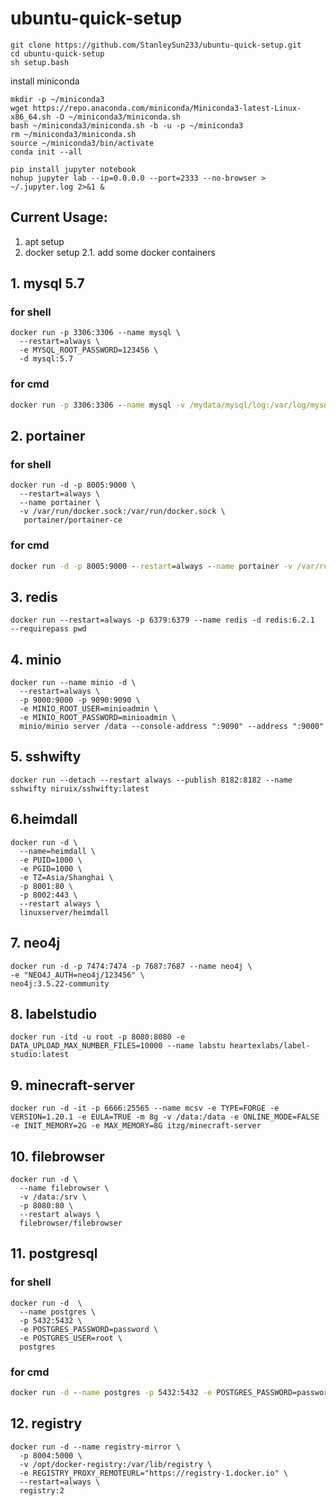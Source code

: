 # ubuntu-quick-setup

```shell
git clone https://github.com/StanleySun233/ubuntu-quick-setup.git
cd ubuntu-quick-setup
sh setup.bash
```
install miniconda
```shell
mkdir -p ~/miniconda3
wget https://repo.anaconda.com/miniconda/Miniconda3-latest-Linux-x86_64.sh -O ~/miniconda3/miniconda.sh
bash ~/miniconda3/miniconda.sh -b -u -p ~/miniconda3
rm ~/miniconda3/miniconda.sh
source ~/miniconda3/bin/activate
conda init --all

pip install jupyter notebook
nohup jupyter lab --ip=0.0.0.0 --port=2333 --no-browser > ~/.jupyter.log 2>&1 &
```

## Current Usage:
1. apt setup
2. docker setup
  2.1. add some docker containers

## 1. mysql 5.7
### for shell
```shell
docker run -p 3306:3306 --name mysql \
  --restart=always \
  -e MYSQL_ROOT_PASSWORD=123456 \
  -d mysql:5.7
```
### for cmd
```cmd
docker run -p 3306:3306 --name mysql -v /mydata/mysql/log:/var/log/mysql -v /mydata/mysql/data:/var/lib/mysql --restart=always -e MYSQL_ROOT_PASSWORD=123456 -d mysql:5.7
```

## 2. portainer
### for shell
```shell
docker run -d -p 8005:9000 \
  --restart=always \
  --name portainer \
  -v /var/run/docker.sock:/var/run/docker.sock \
   portainer/portainer-ce
```
### for cmd
```cmd
docker run -d -p 8005:9000 --restart=always --name portainer -v /var/run/docker.sock:/var/run/docker.sock -v /home/sjsun/docker/portainer/data:/data portainer/portainer-ce
```

## 3. redis
```shell
docker run --restart=always -p 6379:6379 --name redis -d redis:6.2.1  --requirepass pwd
```

## 4. minio
```shell
docker run --name minio -d \
  --restart=always \
  -p 9000:9000 -p 9090:9090 \
  -e MINIO_ROOT_USER=minioadmin \
  -e MINIO_ROOT_PASSWORD=minioadmin \
  minio/minio server /data --console-address ":9090" --address ":9000"
```
## 5. sshwifty
```shell
docker run --detach --restart always --publish 8182:8182 --name sshwifty niruix/sshwifty:latest
```
## 6.heimdall
```shell
docker run -d \
  --name=heimdall \
  -e PUID=1000 \
  -e PGID=1000 \
  -e TZ=Asia/Shanghai \
  -p 8001:80 \
  -p 8002:443 \
  --restart always \
  linuxserver/heimdall
```

## 7. neo4j
```shell
docker run -d -p 7474:7474 -p 7687:7687 --name neo4j \
-e "NEO4J_AUTH=neo4j/123456" \
neo4j:3.5.22-community
```

## 8. labelstudio
```shell
docker run -itd -u root -p 8080:8080 -e DATA_UPLOAD_MAX_NUMBER_FILES=10000 --name labstu heartexlabs/label-studio:latest
```

## 9. minecraft-server
```shell
docker run -d -it -p 6666:25565 --name mcsv -e TYPE=FORGE -e VERSION=1.20.1 -e EULA=TRUE -m 8g -v /data:/data -e ONLINE_MODE=FALSE -e INIT_MEMORY=2G -e MAX_MEMORY=8G itzg/minecraft-server
```

## 10. filebrowser
```shell
docker run -d \
  --name filebrowser \
  -v /data:/srv \
  -p 8080:80 \
  --restart always \
  filebrowser/filebrowser
```
## 11. postgresql
### for shell
```shell
docker run -d  \
  --name postgres \
  -p 5432:5432 \
  -e POSTGRES_PASSWORD=password \
  -e POSTGRES_USER=root \
  postgres
```
### for cmd
```cmd
docker run -d --name postgres -p 5432:5432 -e POSTGRES_PASSWORD=password -e POSTGRES_USER=root postgres
```

## 12. registry
```shell
docker run -d --name registry-mirror \
  -p 8004:5000 \
  -v /opt/docker-registry:/var/lib/registry \
  -e REGISTRY_PROXY_REMOTEURL="https://registry-1.docker.io" \
  --restart=always \
  registry:2
```

